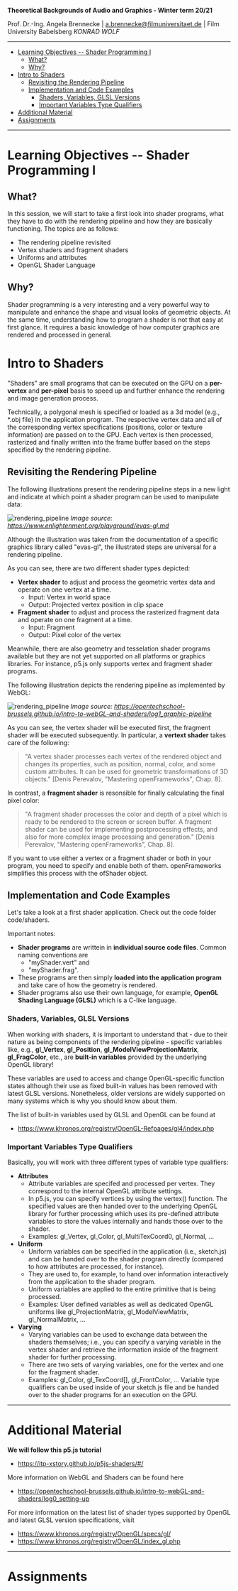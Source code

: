 <!-- ---  
title: Theoretical Backgrounds of Audio and Graphics
author: Angela Brennecke
affiliation: Film University Babelsberg KONRAD WOLF
date: Winter term 20/21
---   -->
**Theoretical Backgrounds of Audio and Graphics - Winter term 20/21**

Prof. Dr.-Ing. Angela Brennecke | a.brennecke@filmuniversitaet.de | Film University Babelsberg *KONRAD WOLF*

---

- [Learning Objectives -- Shader Programming I](#learning-objectives----shader-programming-i)
  - [What?](#what)
  - [Why?](#why)
- [Intro to Shaders](#intro-to-shaders)
  - [Revisiting the Rendering Pipeline](#revisiting-the-rendering-pipeline)
  - [Implementation and Code Examples](#implementation-and-code-examples)
    - [Shaders, Variables, GLSL Versions](#shaders-variables-glsl-versions)
    - [Important Variables Type Qualifiers](#important-variables-type-qualifiers)
- [Additional Material](#additional-material)
- [Assignments](#assignments)

---


# Learning Objectives -- Shader Programming I

## What?

In this session, we will start to take a first look into shader programs, what they have to do with the rendering pipeline and how they are basically functioning. The topics are as follows:

- The rendering pipeline revisited
- Vertex shaders and fragment shaders
- Uniforms and attributes
- OpenGL Shader Language

## Why?

Shader programming is a very interesting and a very powerful way to manipulate and enhance the shape and visual looks of geometric objects. At the same time, understanding how to program a shader is not that easy at first glance. It requires a basic knowledge of how computer graphics are rendered and processed in general.

<!-- ## Objects

Geometric objects are almost always defined by two groups of properties:

- **Geometric parameters** to define the object's shape 
  and to position the object in the scene.
- **Materials** to define the object's shape and looks with the help of textures or visuals (color information) or specific material properties like reflectivity, mass, elasticity, for instance.

We will focus on geometric parameters here. -->


# Intro to Shaders

"Shaders" are small programs that can be executed on the GPU on a **per-vertex** and **per-pixel** basis to speed up and further enhance the rendering and image generation process. 

Technically, a polygonal mesh is specified or loaded as a 3d model (e.g., *.obj file) in the application program. The respective vertex data and all of the corresponding vertex specifications (positions, color or texture information) are passed on to the GPU. Each vertex is then processed, rasterized and finally written into the frame buffer based on the steps specified by the rendering pipeline.

## Revisiting the Rendering Pipeline

The following illustrations present the rendering pipeline steps in a new light and indicate at which point a shader program can be used to manipulate data:

![rendering_pipeline](imgs/evasgl-graphics-pipeline.png)
*Image source: https://www.enlightenment.org/playground/evas-gl.md*

Although the illustration was taken from the documentation of a specific graphics library called "evas-gl", the illustrated steps are universal for a rendering pipeline. 

As you can see, there are two different shader types depicted:

- **Vertex shader** to adjust and process the geometric vertex data and operate on one vertex at a time. 
  - Input: Vertex in world space
  - Output: Projected vertex position in clip space
- **Fragment shader** to adjust and process the rasterized fragment data and operate on one fragment at a time.
  - Input: Fragment
  - Output: Pixel color of the vertex

Meanwhile, there are also geometry and tesselation shader programs available but they are not yet supported on all platforms or graphics libraries. For instance, p5.js only supports vertex and fragment shader programs.

The following illustration depicts the rendering pipeline as implemented by WebGL:

![rendering_pipeline](imgs/webgl_graphics_pipeline.jpg)
*Image source: https://opentechschool-brussels.github.io/intro-to-webGL-and-shaders/log1_graphic-pipeline*


As you can see, the vertex shader will be executed first, the fragment shader will be executed subsequently. In particular, a **vertext shader** takes care of the following:

> "A vertex shader processes each vertex of the rendered object and changes its properties, such as position, normal, color, and some custom attributes. It can be used for geometric transformations of 3D objects." [Denis Perevalov, "Mastering openFrameworks", Chap. 8].

In contrast, a **fragment shader** is resonsible for finally calculating the final pixel color:

> "A fragment shader processes the color and depth of a pixel which is ready to be rendered to the screen or screen buffer. A fragment shader can be used for implementing postprocessing effects, and also for more complex image processing and generation." [Denis Perevalov, "Mastering openFrameworks", Chap. 8].

If you want to use either a vertex or a fragment shader or both in your program, you need to specify and enable both of them. openFrameworks simplifies this process with the ofShader object.

## Implementation and Code Examples 

Let's take a look at a first shader application. Check out the code folder code/shaders.

Important notes: 

- **Shader programs** are writtein in **individual source code files**. Common naming conventions are 
  - "myShader.vert" and 
  - "myShader.frag". 
- These programs are then simply **loaded into the application program** and take care of how the geometry is rendered.
- Shader programs also use their own language, for example, **OpenGL Shading Language (GLSL)** which is a C-like language.

### Shaders, Variables, GLSL Versions

When working with shaders, it is important to understand that - due to their nature as being components of the rendering pipeline - specific variables like, e.g., **gl_Vertex**, **gl_Position**, **gl_ModelViewProjectionMatrix**, **gl_FragColor**, etc., are **built-in variables** provided by the underlying OpenGL library! 

These variables are used to access and change OpenGL-specific function states although their use as fixed built-in values has been removed with latest GLSL versions. Nonetheless, older versions are widely supported on many systems which is why you should know about them. 

The list of built-in variables used by GLSL and OpenGL can be found at 
- https://www.khronos.org/registry/OpenGL-Refpages/gl4/index.php

<!-- As mentioned above, the use of the built-in variables, however, changed with latest GLSL versions. The GLSL version you can use depends on the OpenGL version supported on your system and graphics card. 
Here, we will be working with GLSL 1.2 which will work on most machines. An overview of OpenGL and GLSL versions can be found at 
- https://www.khronos.org/opengl/wiki/Core_Language_(GLSL) -->


### Important Variables Type Qualifiers

Basically, you will work with three different types of variable type qualifiers: 

- **Attributes**
  - Attribute variables are specifed and processed per vertex. They correspond to the internal OpenGL attribute settings. 
  - In p5.js, you can specify vertices by using the vertex() function. The specified values are then handed over to the underlying OpenGL library for further processing which uses its pre-defined attribute variables to store the values internally and hands those over to the shader. 
  - Examples: gl_Vertex, gl_Color, gl_MultiTexCoord0, gl_Normal, ...
- **Uniform**
  - Uniform variables can be specified in the application (i.e., sketch.js) and can be handed over to the shader program directly (compared to how attributes are processed, for instance). 
  - They are used to, for example, to hand over information interactively from the application to the shader program.
  - Uniform variables are applied to the entire primitive that is being processed.
  - Examples: User defined variables as well as dedicated OpenGL uniforms like gl_ProjectionMatrix, gl_ModelViewMatrix, gl_NormalMatrix, ...
- **Varying**
  - Varying variables can be used to exchange data between the shaders themselves; i.e., you can specify a varying variable in the vertex shader and retrieve the information inside of the fragment shader for further processing.
  - There are two sets of varying variables, one for the vertex and one for the fragment shader.
  - Examples: gl_Color, gl_TexCoord\[\], gl_FrontColor, ...
Variable type qualifiers can be used inside of your sketch.js file and be handed over to the shader programs for an execution on the GPU.


---

# Additional Material

**We will follow this p5.js tutorial**
- https://itp-xstory.github.io/p5js-shaders/#/

More information on WebGL and Shaders can be found here
- https://opentechschool-brussels.github.io/intro-to-webGL-and-shaders/log0_setting-up

For more information on the latest list of shader types supported by OpenGL and latest GLSL version specifications, visit 
- https://www.khronos.org/registry/OpenGL/specs/gl/
- https://www.khronos.org/registry/OpenGL/index_gl.php

--- 

# Assignments


